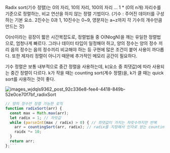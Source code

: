 Radix sort(기수 정렬)는 0의 자리, 10의 자리, 100의 자리 ... 1 * (0의 n개) 자리수를 기준으로 정렬하는, 비교 연산을 하지 않는 정렬 기법이다.
(기수 : 주어진 데이터를 구성하는 기본 요소. 2진수는 0과 1, 10진수는 0~9, 영문자는 a~z까지 각 기수의 개수만큼 만드는 것)

O(n)이라는 굉장이 짧은 시간복잡도로, 정렬법들 중 O(NlogN)을 깨는 유일한 정렬법으로, 엄청나게 빠르다.
그러나 데이터 타입이 일정해야 하고, 양의 정수는 양의 정수 끼리 음의 정수는 음의 정수끼리 비교해야 하는 등 구현에 많은 조건이 붙어 사용이 까다롭다. 또한 제자리 정렬이 아니기 때문에 추가적인 메모리 공간이 필요하다.

기수 정렬은 보통 내부적으로 중간 정렬을 사용하는데, k(요소 중 최댓값)에 따라 사용되는 중간 정렬이 다르다.
k가 작을 때는 counting sort(계수 정렬)을, k가 클 때는 quick sort를 사용하는 것이 좋다.

![images_wjdqls9362_post_92c336e8-fee4-4418-849b-52e0ce70f7bf_radixSort](https://github.com/42CSstudy/CS-Study/assets/69511382/016bd371-6fbd-447a-9181-438eaff8dafa)


```js
// 양의 정수만 정렬 가능한 로직
function radixSort(arr) {
  const max = Math.max(arr);
  let radix = 1; // 자릿값
  while (parseInt(max / radix) > 0) { // 최댓값이 가지는 자릿수까지만 반복
    arr = countingSort(arr, radix); // radix를 지정해서 인자로 받는 countingSort 함수를 내부적으로 이용
    raidx *= 10;
  }
  return arr;
};```